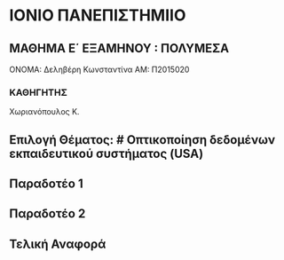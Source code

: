 
# ΙΟΝΙΟ ΠΑΝΕΠΙΣΤΗΜΙΙΟ
## ΜΑΘΗΜΑ Ε΄ ΕΞΑΜΗΝΟΥ : ΠΟΛΥΜΕΣΑ
ΟΝΟΜΑ: Δεληβέρη Κωνσταντίνα 
ΑΜ: Π2015020

 ### ΚΑΘΗΓΗΤΗΣ
Χωριανόπουλος Κ.

## Επιλογή Θέματος: # Οπτικοποίηση δεδομένων εκπαιδευτικού συστήματος (USA)

## Παραδοτέο 1

## Παραδοτέο 2

## Τελική Αναφορά

